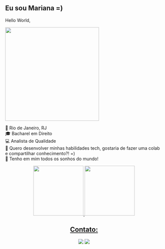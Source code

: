 ## Eu sou Mariana =) 
Hello World,

<img align="center" width="300" src="https://media0.giphy.com/media/u9WqNlTkkIG8CvZEUn/giphy.gif?cid=ecf05e47t7gf9klt24tow4gd0j3772ewy0afgzzxbntcodji&rid=giphy.gif&ct=g"/>

📍  Rio de Janeiro, RJ\
🎓 Bacharel em Direito\
💻 Analista de Qualidade\
🚧 Quero desenvolver minhas habilidades tech, gostaria de fazer uma colab e compartilhar conhecimento?! =)\
🍩 Tenho em mim todos os sonhos do mundo!



<div align="center">
  <a href="https://github.com/marimachadox">
   <img height="160em" src="https://github-readme-stats.vercel.app/api?username=marimachadox&show_icons=true&hide_border=true&bg_color=004C8E&icon_color=E05D2A&text_color=FFFFFF&title_color=FFFFFF&include_all_commits=true&count_private=true"/>
  <img height="160em" src="https://github-readme-stats.vercel.app/api/top-langs/?username=marimachadox&layout=compact&hide_border=true&bg_color=004C8E&title_color=FFFFFF&text_color=FFFFFF&langs_count=7&"/>
</div>
  
  <h2 align="center"> Contato: </h2>
  
  <div align="center">
    <a href="https://www.linkedin.com/in/marianamachado9/"><img src="https://img.shields.io/badge/LinkedIn-0077B5?style=for-the-badge&logo=linkedin&logoColor=white"></a>
   <a href="https://t.me/snixxgron"><img src=https://img.shields.io/badge/Telegram-2CA5E0?style=for-the-badge&logo=telegram&logoColor=white></a>
  </div>

